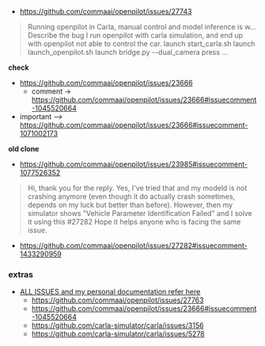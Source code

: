 


-  https://github.com/commaai/openpilot/issues/27743
>	Running openpilot in Carla, manual control and model inference is w... Describe the bug I run openpilot with carla simulation, and end up with openpilot not able to control the car. launch start_carla.sh launch launch_openpilot.sh launch bridge.py --dual_camera press ...

**check**
- https://github.com/commaai/openpilot/issues/23666
	- comment -> https://github.com/commaai/openpilot/issues/23666#issuecomment-1045520664
- important --> https://github.com/commaai/openpilot/issues/23666#issuecomment-1071002173 

**old clone**
- https://github.com/commaai/openpilot/issues/23985#issuecomment-1077526352
> Hi, thank you for the reply. Yes, I've tried that and my modeld is not crashing anymore (even though it do actually crash sometimes, depends on my luck but better than before). However, then my simulator shows "Vehicle Parameter Identification Failed" and I solve it using this #27282 Hope it helps anyone who is facing the same issue.
-  https://github.com/commaai/openpilot/issues/27282#issuecomment-1433290959 





### extras
- [ALL ISSUES and my personal documentation refer here ](https://discord.com/channels/1014696382919098408/1121492301089349755)
	- https://github.com/commaai/openpilot/issues/27763
	- https://github.com/commaai/openpilot/issues/23666#issuecomment-1045520664
	- https://github.com/carla-simulator/carla/issues/3156
	- https://github.com/carla-simulator/carla/issues/5278
